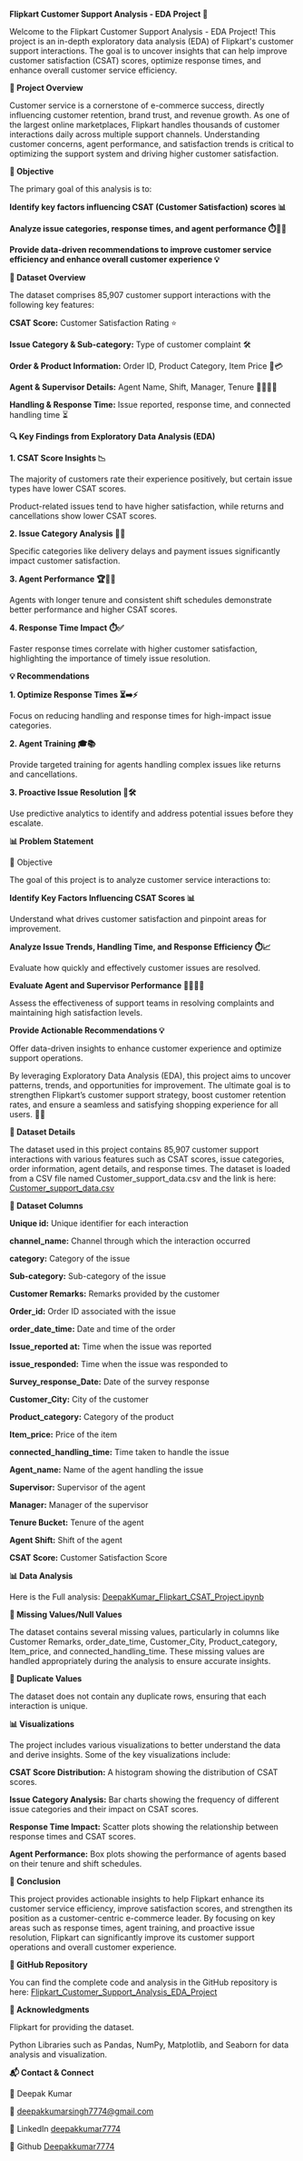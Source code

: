 **Flipkart Customer Support Analysis - EDA Project 🚀**

Welcome to the Flipkart Customer Support Analysis - EDA Project! This project is an in-depth exploratory data analysis (EDA) of Flipkart's customer support interactions. The goal is to uncover insights that can help improve customer satisfaction (CSAT) scores, optimize response times, and enhance overall customer service efficiency.


**📂 Project Overview**

Customer service is a cornerstone of e-commerce success, directly influencing customer retention, brand trust, and revenue growth. As one of the largest online marketplaces, Flipkart handles thousands of customer interactions daily across multiple support channels. Understanding customer concerns, agent performance, and satisfaction trends is critical to optimizing the support system and driving higher customer satisfaction.


**🎯 Objective**

The primary goal of this analysis is to:

**Identify key factors influencing CSAT (Customer Satisfaction) scores 📊**

**Analyze issue categories, response times, and agent performance ⏱️👩‍💼**

**Provide data-driven recommendations to improve customer service efficiency and enhance overall customer experience 💡**



**📂 Dataset Overview**

The dataset comprises 85,907 customer support interactions with the following key features:

**CSAT Score:** Customer Satisfaction Rating ⭐

**Issue Category & Sub-category:** Type of customer complaint 🛠️

**Order & Product Information:** Order ID, Product Category, Item Price 🛒💳

**Agent & Supervisor Details:** Agent Name, Shift, Manager, Tenure 👩‍💼👨‍💼

**Handling & Response Time:** Issue reported, response time, and connected handling time ⏳


**🔍 Key Findings from Exploratory Data Analysis (EDA)**


**1. CSAT Score Insights 📉**

The majority of customers rate their experience positively, but certain issue types have lower CSAT scores.

Product-related issues tend to have higher satisfaction, while returns and cancellations show lower CSAT scores.

**2. Issue Category Analysis 🚚💸**

Specific categories like delivery delays and payment issues significantly impact customer satisfaction.

**3. Agent Performance 🏆👩‍💼**

Agents with longer tenure and consistent shift schedules demonstrate better performance and higher CSAT scores.

**4. Response Time Impact ⏱️✅**

Faster response times correlate with higher customer satisfaction, highlighting the importance of timely issue resolution.



**💡 Recommendations**

**1. Optimize Response Times ⏳➡️⚡**

Focus on reducing handling and response times for high-impact issue categories.

**2. Agent Training 🎓📚**

Provide targeted training for agents handling complex issues like returns and cancellations.

**3. Proactive Issue Resolution 🔮🛠️**

Use predictive analytics to identify and address potential issues before they escalate.

**📊 Problem Statement**

🎯 Objective

The goal of this project is to analyze customer service interactions to:

**Identify Key Factors Influencing CSAT Scores 📊**

Understand what drives customer satisfaction and pinpoint areas for improvement.

**Analyze Issue Trends, Handling Time, and Response Efficiency ⏱️📈**

Evaluate how quickly and effectively customer issues are resolved.

**Evaluate Agent and Supervisor Performance 👩‍💼👨‍💼**

Assess the effectiveness of support teams in resolving complaints and maintaining high satisfaction levels.

**Provide Actionable Recommendations 💡**

Offer data-driven insights to enhance customer experience and optimize support operations.

By leveraging Exploratory Data Analysis (EDA), this project aims to uncover patterns, trends, and opportunities for improvement. The ultimate goal is to strengthen Flipkart’s customer support strategy, boost customer retention rates, and ensure a seamless and satisfying shopping experience for all users. 🚀🛒



**📂 Dataset Details**

The dataset used in this project contains 85,907 customer support interactions with various features such as CSAT scores, issue categories, order information, agent details, and response times.
The dataset is loaded from a CSV file named Customer_support_data.csv and
the link is here: [Customer_support_data.csv](https://github.com/Deepakkumar7774/Flipkart_Customer_Support_Analysis_EDA_Project/blob/main/Customer_support_data.csv)



**📂 Dataset Columns**

**Unique id:** Unique identifier for each interaction

**channel_name:** Channel through which the interaction occurred

**category:** Category of the issue

**Sub-category:** Sub-category of the issue

**Customer Remarks:** Remarks provided by the customer

**Order_id:** Order ID associated with the issue

**order_date_time:** Date and time of the order

**Issue_reported at:** Time when the issue was reported

**issue_responded:** Time when the issue was responded to

**Survey_response_Date:** Date of the survey response

**Customer_City:** City of the customer

**Product_category:** Category of the product

**Item_price:** Price of the item

**connected_handling_time:** Time taken to handle the issue

**Agent_name:** Name of the agent handling the issue

**Supervisor:** Supervisor of the agent

**Manager:** Manager of the supervisor

**Tenure Bucket:** Tenure of the agent

**Agent Shift:** Shift of the agent

**CSAT Score:** Customer Satisfaction Score



**📊 Data Analysis**

Here is the Full analysis: [DeepakKumar_Flipkart_CSAT_Project.ipynb](https://github.com/Deepakkumar7774/Flipkart_Customer_Support_Analysis_EDA_Project/blob/main/DeepakKumar_Flipkart_CSAT_Project.ipynb)

**📂 Missing Values/Null Values**

The dataset contains several missing values, particularly in columns like Customer Remarks, order_date_time, Customer_City, Product_category, Item_price, and connected_handling_time. These missing values are handled appropriately during the analysis to ensure accurate insights.

**📂 Duplicate Values**

The dataset does not contain any duplicate rows, ensuring that each interaction is unique.

**📊 Visualizations**

The project includes various visualizations to better understand the data and derive insights. Some of the key visualizations include:

**CSAT Score Distribution:** A histogram showing the distribution of CSAT scores.

**Issue Category Analysis:** Bar charts showing the frequency of different issue categories and their impact on CSAT scores.

**Response Time Impact:** Scatter plots showing the relationship between response times and CSAT scores.

**Agent Performance:** Box plots showing the performance of agents based on their tenure and shift schedules.



**📂 Conclusion**

This project provides actionable insights to help Flipkart enhance its customer service efficiency, improve satisfaction scores, and strengthen its position as a customer-centric e-commerce leader. By focusing on key areas such as response times, agent training, and proactive issue resolution, Flipkart can significantly improve its customer support operations and overall customer experience.

**📂 GitHub Repository**

You can find the complete code and analysis in the GitHub repository is here: [Flipkart_Customer_Support_Analysis_EDA_Project](https://github.com/Deepakkumar7774/Flipkart_Customer_Support_Analysis_EDA_Project)



**📂 Acknowledgments**

Flipkart for providing the dataset.

Python Libraries such as Pandas, NumPy, Matplotlib, and Seaborn for data analysis and visualization.



**📬 Contact & Connect**

👤 Deepak Kumar

📧 deepakkumarsingh7774@gmail.com

🔗 LinkedIn [deepakkumar7774](https://www.linkedin.com/in/deepakkumar7774)

🔗 Github [Deepakkumar7774](https://github.com/Deepakkumar7774)
